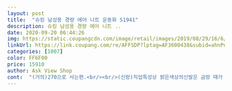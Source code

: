 ```yaml
---
layout: post 
title:  "슈킹 남성용 경량 에어 니트 운동화 S1941" 
description: 슈킹 남성용 경량 에어 니트 ..
date: 2020-09-20 06:44:26 
img: https://static.coupangcdn.com/image/retail/images/2019/08/29/16/6/0dbe922a-1d43-4dbb-a66a-342a5b5c61da.jpg 
linkUrl: https://link.coupang.com/re/AFFSDP?lptag=AF3600438&subid=ahnPublicAsk&pageKey=290912335&itemId=920429284&vendorItemId=5291974587&traceid=V0-113-0e20d423ef10e0bc 
categories: [1007] 
color: FF6F00 
price: 15910 
author: Ask View Shop 
cont:  "(거의)270으로 사는편.<br/><br/>(신랑)직업특성상 밝은색상의신발은 금방 때가 타는관계로<br/>265로구입햇는데, 그래도 쫌 많이 넉넉하대요<br/>■■뭐... <br/>당연히 비싼 브랜드신발 에어굽과 비슷할거라 생각한건 아닌데, 요에어굽은 그냥 폼인듯해요ㅜㅜ전혀 자기 역할을<br/>■■사이즈가 생각보다 많이 큰가봐요.<br/> 유난히넓은발볼때매<br/>■■신발은많지만, 부담없이신을 신발보다가 넘나 저렴한 요아이<br/>■■신발착용감이어떤지 보려구 신꼬선 잠깐집앞마트 갓다왓는데, ●굽 에어가 나이키나 브랜드신발에 잇는 에어굽하곤 많이 달라요.<br/><br/>■■연령 41세<br/>■■워낙에 저렴한금액이라 불만갖기도 민망하긴한데.<br/>.<br/>ㅋㅋ<br/>■■특징 발볼이 유독 넓음.<br/><br/>■■평소발사이즈 265인데, 일반인들에비해 유독 넓은발볼때매<br/>●●추가)<br/>●글구 추운날+ 바람불때는 않신는걸 추천드려요.<br/> 좋은날씨에는 괜찮겟지만, 추운날에는 발등부분이 살짝 춥다네요ㅋㅋ<br/>●오른쪽신발 안쪽을보니 불같은뜨거운것에 눌린자국잇구요ㅠ.<br/>ㅠ ●또 오른쪽(뒷쪽)을보니 뒷면 양쪽에 구김(?)이 있네요?!ㅠ.<br/>ㅠ<br/>가격이 저렴해서 많이 기대 안하고<br/>구매했는데요 디자인 맘에 들구요<br/>굴러다니는 깔창하나 넣엇더니 그제서야 사이즈가 잘맞아요^^<br/>금액생각하면 단기간이될지,장기간이될지, 부담없이신을신발<br/>끈으로 조절하면되니 막 벗겨질정도는아닌데, 생각보다<br/>내구성에 대한 후기는 추가할께요.<br/><br/>내구성은 어느정도 신어봐야 알겠지만<br/>단단해 보이기는 하는데 나중에<br/>두치수정도  크네요.<br/>.<br/> 그래도  가성비  갑입니다<br/>따땃한계절에 신는신발인가봐요^^ 지금신기에는 발 윗부분이 살짝 추운감이잇다네요;;ㅜㅜ<br/>마감처리가 걱정 할 정도로 나쁘진 않네요.<br/><br/>못하는것같습니다ㅜ.<br/>ㅜ<br/>보게되서 바로구입햇어요<br/>봤을때 가성비 좋은 운동화 같아요.<br/><br/>신기 좋을거 같아요.<br/><br/>신었을때 뒷굼치 부분이 높은듯해서<br/>썩 신경써서 만든상품같다는생각은 않들어요^^<br/>원  사이즈보다.<br/>.<br/> 한치수나.<br/>.<br/><br/>이 가격대에 디자인과 편안함등 전체적으로<br/>일단 끈을 끼우는데,<br/>쫌많이 넉넉해서 밑창하나 까는게 좋을것같다해서, 신발장에<br/>찾은것이니 그럭저럭 잘산것같애요ㅋ^^ㅋ<br/>추천합니다.<br/><br/>출퇴근하는 평일에는 거의 어두운색상의 신발을 신어요<br/>쿠션감도 좋아서 발이 상당히 편합니다.<br/><br/>키높이 같은 느낌이 살짝 있네요.<br/><br/>통풍이 잘되는 재질이어서 더운 여름에도<br/>평소 270 신는데 정사이즈라 딱 맞구요<br/>평소 신발살때 270으로 사는편인데, 요건 사이즈크다는 평들보고<br/>" 
---
```

